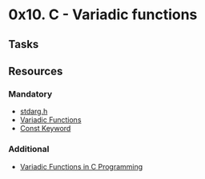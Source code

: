 # 0x10. C - Variadic functions

## Tasks

## Resources
### Mandatory
- [stdarg.h](https://en.wikipedia.org/wiki/Stdarg.h)
- [Variadic Functions](https://www.gnu.org/software/libc/manual/html_node/Variadic-Functions.html)
- [Const Keyword](https://www.youtube.com/watch?v=1W4oyuOdXv8)
### Additional
- [Variadic Functions in C Programming](https://www.youtube.com/watch?feature=shared&v=Lh7xydr8zzU)